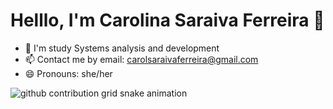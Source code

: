 # Helllo, I'm Carolina Saraiva Ferreira 👋



- 🔭 I'm study Systems analysis and development 
- 📫 Contact me by email: carolsaraivaferreira@gmail.com
- 😄 Pronouns: she/her
  
<picture>
  <source media="(prefers-color-scheme: dark)" srcset="https://raw.githubusercontent.com/carolasf/carolasf/output/github-contribution-grid-snake-dark.svg">
  <source media="(prefers-color-scheme: light)" srcset="https://raw.githubusercontent.com/carolasf/carolasf/output/github-contribution-grid-snake.svg">
  <img alt="github contribution grid snake animation" src="https://raw.githubusercontent.com/carolasf/carolasf/output/github-contribution-grid-snake.svg">
</picture>
